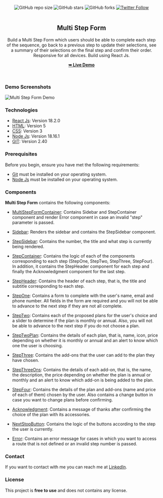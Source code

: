 <div align="center">
  
  ![GitHub repo size](https://img.shields.io/github/repo-size/eruedasanchez/multi-step-form)
  ![GitHub stars](https://img.shields.io/github/stars/eruedasanchez/multi-step-form?style=social)
  ![GitHub forks](https://img.shields.io/github/forks/eruedasanchez/multi-step-form?style=social)
  [![Twitter Follow](https://img.shields.io/twitter/follow/RSanchez_Eze?style=social)](https://twitter.com/intent/follow?screen_name=RSanchez_Eze)
  <br />
  <br />

  <h2 align="center">Multi Step Form</h2>

  Build a Multi Step Form which users should be able to complete each step of the sequence,
  go back to a previous step to update their selections, see a summary of their selections on the final step and confirm their order.<br/>Responsive for all devices. Build using React Js.

  <a href="https://multi-steps-form-six-gamma.vercel.app/multi-step-form/1" target="_blank"><strong>➥ Live Demo</strong></a>

</div>

<br/>

### Demo Screenshots

![Multi Step Form Demo](https://i.postimg.cc/kgZr1Ppx/active-states-step-1.jpg "Multi Step Form Demo")

### Technologies

* [React Js](): Version 18.2.0
* [HTML](): Version 5 
* [CSS](): Version 3
* [Node Js](): Version 18.16.1
* [GIT](): Version 2.40

### Prerequisites

Before you begin, ensure you have met the following requirements:

* [Git](https://git-scm.com/downloads "Download Git") must be installed on your operating system.
* [Node Js](https://nodejs.org/es/download "Download Node Js") must be installed on your operating system.

### Components

**Multi Step Form** contains the following components:

* [MultiStepFormContainer](): Contains Sidebar and
StepContainer component and render Error component in case an invalid "step" parameter is passed.

* [Sidebar](): Renders the sidebar and contains the StepSidebar component.

* [StepSidebar](): Contains the number, the title and what step is currently being rendered.

* [StepContainer](): Contains the logic of each of the components corresponding to each step (StepOne, StepTwo, StepThree, StepFour). In addition, it contains the StepHeader component for each step and finally the Acknowledgment component for the last step.

* [StepHeader](): Contains the header of each step, that is, the title and subtitle corresponding to each step.

* [StepOne](): Contains a form to complete with the user's name, email and phone number. All fields in the form are required and you will not be able to advance to the next step if they are not all complete.

* [StepTwo](): Contains each of the proposed plans for the user's choice and a slider to determine if the plan is monthly or annual. Also, you will not be able to advance to the next step if you do not choose a plan.

* [StepTwoPlan](): Contains the details of each plan, that is, name, icon, price depending on whether it is monthly or annual and an alert to know which one the user is choosing.

* [StepThree](): Contains the add-ons that the user can add to the plan they have chosen.

* [StepThreeOns](): Contains the details of each add-on, that is, the name, the description, the price depending on whether the plan is annual or monthly and an alert to know which add-on is being added to the plan.

* [StepFour](): Contains the details of the plan and add-ons (name and price of each of them) chosen by the user. Also contains a change button in case you want to change plans before confirming.

* [Acknowledgment](): Contains a message of thanks after confirming the choice of the plan with its accessories.

* [NextStopButton](): Contains the logic of the buttons according to the step the user is currently.

* [Error](): Contains an error message for cases in which you want to access a route that is not defined or an invalid step number is passed.

### Contact

If you want to contact with me you can reach me at [LinkedIn](https://www.linkedin.com/in/e-ruedasanchez/).

### License

This project is **free to use** and does not contains any license.
